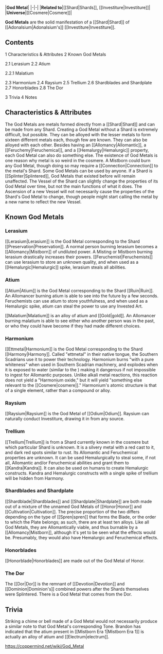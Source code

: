 |**God Metal**|
|-|-|
|**Related to**|[[Shard\|Shards]], [[Investiture\|Investiture]]|
|**Universe**|[[Cosmere\|Cosmere]]|

**God Metals** are the solid manifestation of a [[Shard\|Shard]] of [[Adonalsium\|Adonalsium's]] [[Investiture\|Investiture]].

## Contents

1 Characteristics & Attributes
2 Known God Metals

2.1 Lerasium
2.2 Atium

2.2.1 Malatium


2.3 Harmonium
2.4 Raysium
2.5 Trellium
2.6 Shardblades and Shardplate
2.7 Honorblades
2.8 The Dor


3 Trivia
4 Notes


## Characteristics & Attributes
The God Metals are metals formed directly from a [[Shard\|Shard]] and can be made from any Shard. Creating a God Metal without a Shard is extremely difficult, but possible. They can be alloyed with the lesser metals to form sixteen different metals each, though few are known. They can also be alloyed with each other. Besides having an [[Allomancy\|Allomantic]], a [[Feruchemy\|Feruchemical]], and a [[Hemalurgy\|Hemalurgic]] property, each God Metal can also do something else. The existence of God Metals is one reason why metal is so weird in the cosmere.
A Mistborn could burn any God Metal, though doing so may require a [[Connection\|Connection]] to the metal's Shard. Some God Metals can be used by anyone.
If a Shard is [[Splinter\|Splintered]], God Metals that existed before will remain unaffected. The Vessel of the Shard can slightly change the properties of its God Metal over time, but not the main functions of what it does. The Ascension of a new Vessel will not necessarily cause the properties of the Shard's God Metal to change, though people might start calling the metal by a new name to reflect the new Vessel.

## Known God Metals
### Lerasium
[[Lerasium\|Lerasium]] is the God Metal corresponding to the Shard [[Preservation\|Preservation]]. A normal person burning lerasium becomes a [[Allomancy\|Mistborn]] of undiluted power. A Misting or Mistborn burning lerasium drastically increases their powers. [[Feruchemist\|Feruchemists]] can use lerasium to store an unknown quality, and when used as a [[Hemalurgic\|Hemalurgic]] spike, lerasium steals all abilities.

### Atium
[[Atium\|Atium]] is the God Metal corresponding to the Shard [[Ruin\|Ruin]]. An Allomancer burning atium is able to see into the future by a few seconds. Feruchemists can use atium to store youthfulness, and when used as a Hemalurgic spike, atium can steal the power to use any Invested Art.


[[Malatium\|Malatium]] is an alloy of atium and [[Gold\|gold]]. An Allomancer burning malatium is able to see either who another person was in the past, or who they could have become if they had made different choices.

### Harmonium
[[Ettmetal\|Harmonium]] is the God Metal corresponding to the Shard [[Harmony\|Harmony]]. Called "ettmetal" in their native tongue, the Southern Scadrians use it to power their technology. Harmonium burns "with a pure whiteness" when used in Southern Scadrian machinery, and explodes when it is exposed to water (similar to the ) making it dangerous if not impossible to ingest for Allomantic purposes. Unlike alkali metal reactions, this reaction does not yield a "Harmonium oxide," but it will yield "something else relevant to the [[Cosmere\|cosmere]]." Harmonium's atomic structure is that of a single element, rather than a compound or alloy.

### Raysium
[[Raysium\|Raysium]] is the God Metal of [[Odium\|Odium]]. Raysium can naturally conduct Investiture, drawing it in from any source.

### Trellium
[[Trellium\|Trellium]] is from a Shard currently known in the cosmere but which particular Shard is unknown. It is a silvery metal with a red cast to it, and dark red spots similar to rust. Its Allomantic and Feruchemical properties are unknown. It can be used Hemalurgically to steal some, if not all, Allomantic and/or Feruchemical abilities and grant them to [[Kandra\|Kandra]]. It can also be used on humans to create Hemalurgic constructs. Kandra and Hemalurgic constructs with a single spike of trellium will be hidden from Harmony.

### Shardblades and Shardplate
[[Shardblade\|Shardblades]] and [[Shardplate\|Shardplate]] are both made out of a mixture of the unnamed God Metals of [[Honor\|Honor]] and [[Cultivation\|Cultivation]]. The precise proportion of the two differs depending on the type of [[Spren\|spren]] that forms the Blade, or the order to which the Plate belongs; as such, there are at least ten alloys. Like all God Metals, they are Allomantically viable, and thus burnable by a [[Allomancy\|Mistborn]], although it's yet to be seen what the effects would be. Presumably, they would also have Hemalurgic and Feruchemical effects.

### Honorblades
[[Honorblade\|Honorblades]] are made out of the God Metal of Honor.

### The Dor
The [[Dor\|Dor]] is the remnant of [[Devotion\|Devotion]] and [[Dominion\|Dominion's]] combined powers after the Shards themselves were Splintered. There is a God Metal that comes from the Dor.

## Trivia
Striking a chime or bell made of a God Metal would not necessarily produce a similar note to that God Metal's corresponding Tone.
Brandon has indicated that the atium present in [[Mistborn Era 1\|Mistborn Era 1]] is actually an alloy of atium and [[Electrum\|electrum]].


https://coppermind.net/wiki/God_Metal